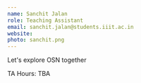```yaml
---
name: Sanchit Jalan
role: Teaching Assistant
email: sanchit.jalan@students.iiit.ac.in
website:
photo: sanchit.png
---
```


Let's explore OSN together

TA Hours: TBA
